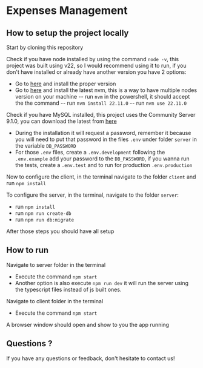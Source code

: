
# Expenses Management


## How to setup the project locally

  Start by cloning this repository

Check if you have node installed by using the command `node -v`, this project was built using v22, so I would recommend using it to run, if you don't have installed or already have another version you have 2 options:
- Go to [here](https://nodejs.org/en/download/package-manager) and install the proper version
- Go to [here](https://github.com/coreybutler/nvm-windows/releases) and install the latest nvm, this is a way to have multiple nodes version on your machine
-- run `nvm` in the powershell, it should accept the the command
-- run `nvm install 22.11.0`
-- run `nvm use 22.11.0`

Check if you have MySQL installed, this project uses the Community Server 9.1.0, you can download the latest from [here](https://dev.mysql.com/downloads/mysql/)
- During the installation it will request a password, remember it because you will need to put that password in the files `.env` under folder `server` in the variable `DB_PASSWORD`
- For those `.env` files, create a `.env.development` following the `.env.example` add your password to the `DB_PASSWORD`, if you wanna run the tests, create a `.env.test` and to run for production `.env.production`

Now to configure the client, in the terminal navigate to the folder `client` and run `npm install`

To configure the server, in the terminal, navigate to the folder `server`:
- run `npm install`
- run `npm run create-db`
- run `npm run db:migrate`

After those steps you should have all setup

## How to run

Navigate to server folder in the terminal
- Execute the command `npm start`
- Another option is also execute `npm run dev` it will run the server using the typescript files instead of js built ones.

Navigate to client folder in the terminal
- Execute the command `npm start`

A browser window should open and show to you the app running

## Questions ?

If you have any questions or feedback, don't hesitate to contact us!